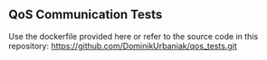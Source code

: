 ## QoS Communication Tests

Use the dockerfile provided here or refer to the source code in this repository: https://github.com/DominikUrbaniak/qos_tests.git



